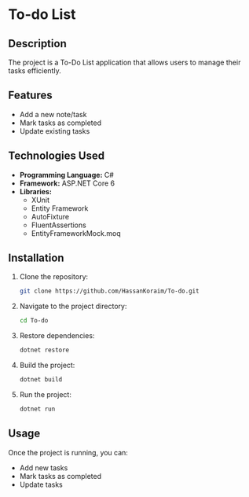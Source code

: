 # To-do List

## Description
The project is a To-Do List application that allows users to manage their tasks efficiently.

## Features
- Add a new note/task
- Mark tasks as completed
- Update existing tasks

## Technologies Used
- **Programming Language:** C#
- **Framework:** ASP.NET Core 6
- **Libraries:**
  - XUnit
  - Entity Framework
  - AutoFixture
  - FluentAssertions
  - EntityFrameworkMock.moq

## Installation
1. Clone the repository:
   ```bash
   git clone https://github.com/HassanKoraim/To-do.git
   ```
2. Navigate to the project directory:
   ```bash
   cd To-do
   ```
3. Restore dependencies:
   ```bash
   dotnet restore
   ```
4. Build the project:
   ```bash
   dotnet build
   ```
5. Run the project:
   ```bash
   dotnet run
   ```

## Usage
Once the project is running, you can:
- Add new tasks
- Mark tasks as completed
- Update tasks
